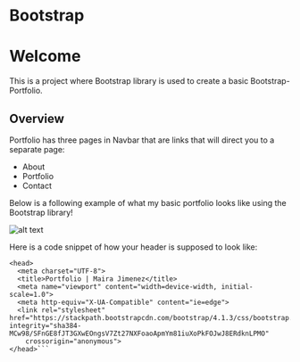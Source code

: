 # Bootstrap
# Welcome
This is a project where Bootstrap library is used to create a basic Bootstrap-Portfolio.
## Overview
Portfolio has three pages in Navbar that are links that will direct you to a separate page:
* About
* Portfolio
* Contact

Below is a following example of what my basic portfolio looks like using the Bootstrap library!

![alt text](assets/images/Bootstrap.gif)

Here is a code snippet of how your header is supposed to look like:

``` 
<head>
  <meta charset="UTF-8">
  <title>Portfolio | Maira Jimenez</title>
  <meta name="viewport" content="width=device-width, initial-scale=1.0">
  <meta http-equiv="X-UA-Compatible" content="ie=edge">
  <link rel="stylesheet" href="https://stackpath.bootstrapcdn.com/bootstrap/4.1.3/css/bootstrap.min.css" integrity="sha384-MCw98/SFnGE8fJT3GXwEOngsV7Zt27NXFoaoApmYm81iuXoPkFOJwJ8ERdknLPMO"
    crossorigin="anonymous">
</head>```
